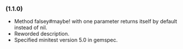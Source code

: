 ### (1.1.0)

* Method falsey#maybe! with one parameter returns itself by default instead of nil.
* Reworded description.
* Specified minitest version 5.0 in gemspec.

